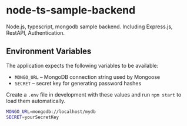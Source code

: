 # node-ts-sample-backend
Node.js, typescript, mongodb sample backend. Including Express.js, RestAPI, Authentication.

## Environment Variables

The application expects the following variables to be available:

- `MONGO_URL` – MongoDB connection string used by Mongoose
- `SECRET` – secret key for generating password hashes

Create a `.env` file in development with these values and run `npm start` to load them automatically.

```bash
MONGO_URL=mongodb://localhost/mydb
SECRET=yourSecretKey
```
